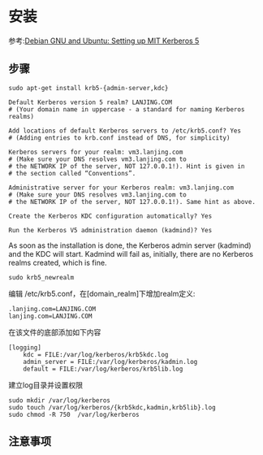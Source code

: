 # 安装

参考:[Debian GNU and Ubuntu: Setting up MIT Kerberos 5](http://techpubs.spinlocksolutions.com/dklar/kerberos.html)

## 步骤

```
sudo apt-get install krb5-{admin-server,kdc}
```

```
Default Kerberos version 5 realm? LANJING.COM
# (Your domain name in uppercase - a standard for naming Kerberos realms)

Add locations of default Kerberos servers to /etc/krb5.conf? Yes
# (Adding entries to krb.conf instead of DNS, for simplicity)

Kerberos servers for your realm: vm3.lanjing.com
# (Make sure your DNS resolves vm3.lanjing.com to
# the NETWORK IP of the server, NOT 127.0.0.1!). Hint is given in
# the section called “Conventions”.

Administrative server for your Kerberos realm: vm3.lanjing.com
# (Make sure your DNS resolves vm3.lanjing.com to
# the NETWORK IP of the server, NOT 127.0.0.1!). Same hint as above.

Create the Kerberos KDC configuration automatically? Yes

Run the Kerberos V5 administration daemon (kadmind)? Yes
```
As soon as the installation is done, the Kerberos admin server (kadmind) and the KDC will start. Kadmind will fail as, initially, there are no Kerberos realms created, which is fine.

```
sudo krb5_newrealm
```
编辑  /etc/krb5.conf，在[domain_realm]下增加realm定义:

```
.lanjing.com=LANJING.COM
lanjing.com=LANJING.COM
```
在该文件的底部添加如下内容
```
[logging]
	kdc = FILE:/var/log/kerberos/krb5kdc.log
	admin_server = FILE:/var/log/kerberos/kadmin.log
	default = FILE:/var/log/kerberos/krb5lib.log
```

建立log目录并设置权限
```
sudo mkdir /var/log/kerberos
sudo touch /var/log/kerberos/{krb5kdc,kadmin,krb5lib}.log
sudo chmod -R 750  /var/log/kerberos
```



## 注意事项